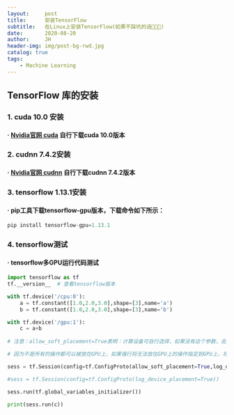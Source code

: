 ```yaml
---
layout:     post
title:      安装TensorFlow
subtitle:   在Linux上安装TensorFlow(如果不踩坑的话🙈🙊🙉)
date:       2020-08-20
author:     JH
header-img: img/post-bg-rwd.jpg
catalog: true
tags:
    - Machine Learning    
---
```


## TensorFlow 库的安装

### 1. cuda 10.0 安装
#### · [Nvidia官网 cuda](https://developer.nvidia.com/cuda-toolkit-archive) 自行下载cuda 10.0版本
### 2. cudnn 7.4.2安装 
#### · [Nvidia官网 cudnn](https://developer.nvidia.com/rdp/cudnn-archive) 自行下载cudnn 7.4.2版本
### 3. tensorflow 1.13.1安装 
#### · pip工具下载tensorflow-gpu版本，下载命令如下所示：
```python
pip install tensorflow-gpu=1.13.1
```
### 4. tensorflow测试
#### · tensorflow多GPU运行代码测试
```python
import tensorflow as tf
tf.__version__  # 查看tensorflow版本

with tf.device('/cpu:0'):
    a = tf.constant([1.0,2.0,3.0],shape=[3],name='a')
    b = tf.constant([1.0,2.0,3.0],shape=[3],name='b')

with tf.device('/gpu:1'):
    c = a+b
   
# 注意：allow_soft_placement=True表明：计算设备可自行选择，如果没有这个参数，会报错。

# 因为不是所有的操作都可以被放在GPU上，如果强行将无法放在GPU上的操作指定到GPU上，将会报错。

sess = tf.Session(config=tf.ConfigProto(allow_soft_placement=True,log_device_placement=True))

#sess = tf.Session(config=tf.ConfigProto(log_device_placement=True))

sess.run(tf.global_variables_initializer())

print(sess.run(c))
```